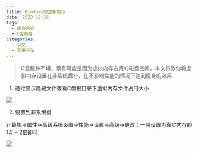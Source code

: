```yaml
---
title: Windows的虚拟内存
date: 2023-12-16
tags:
  - 虚拟内存
  - C盘瘦身
categories:
  - 杂文
  - 实用方法
---
```


> C盘臃肿不堪，很有可能是因为虚拟内存占用的磁盘空间，本文将教你将虚拟内存设置在非系统盘符，在不影响性能的情况下达到瘦身的效果

1. 通过显示隐藏文件查看C盘根目录下虚拟内存文件占用大小

![](https://cdn.jsdelivr.net/gh/hfshaobing/picx-images-hosting@master/20231216/2023-12-15_235853.4yl8276g3bs0.webp)

2. 设置到非系统盘

​		计算机->属性->高级系统设置->性能->设置->高级->更改；一般设置为真实内存的1.5 ~ 2倍即可

![](https://cdn.jsdelivr.net/gh/hfshaobing/picx-images-hosting@master/20231216/2023-12-16_001519.119zdju73xfk.webp)